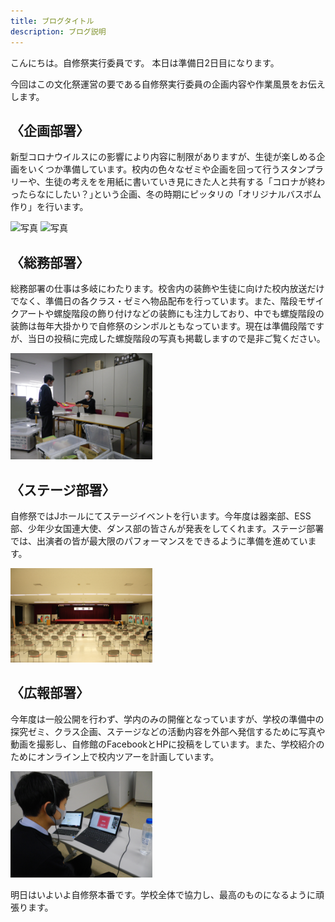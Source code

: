 ```yaml
---
title: ブログタイトル
description: ブログ説明
---
```

こんにちは。自修祭実行委員です。
本日は準備日2日目になります。

今回はこの文化祭運営の要である自修祭実行委員の企画内容や作業風景をお伝えします。

## 〈企画部署〉
新型コロナウイルスにの影響により内容に制限がありますが、生徒が楽しめる企画をいくつか準備しています。校内の色々なゼミや企画を回って行うスタンプラリーや、生徒の考えをを用紙に書いていき見にきた人と共有する「コロナが終わったらなにしたい？｣という企画、冬の時期にピッタリの「オリジナルバスボム作り」を行います。

<img src="/img/PB160087.JPG" width="45%" alt="写真">
<img src="/img/PB160175.JPG" width="45%" alt="写真">

## 〈総務部署〉
総務部署の仕事は多岐にわたります。校舎内の装飾や生徒に向けた校内放送だけでなく、準備日の各クラス・ゼミへ物品配布を行っています。また、階段モザイクアートや螺旋階段の飾り付けなどの装飾にも注力しており、中でも螺旋階段の装飾は毎年大掛かりで自修祭のシンボルともなっています。現在は準備段階ですが、当日の投稿に完成した螺旋階段の写真も掲載しますので是非ご覧ください。

<img src="/img/IMGP0016.JPG" width="45%" alt="写真">


## 〈ステージ部署〉
自修祭ではJホールにてステージイベントを行います。今年度は器楽部、ESS部、少年少女国連大使、ダンス部の皆さんが発表をしてくれます。ステージ部署では、出演者の皆が最大限のパフォーマンスをできるように準備を進めています。

<img src="/img/sute-ji.JPG" width="45%" alt="写真">


## 〈広報部署〉
今年度は一般公開を行わず、学内のみの開催となっていますが、学校の準備中の探究ゼミ、クラス企画、ステージなどの活動内容を外部へ発信するために写真や動画を撮影し、自修館のFacebookとHPに投稿をしています。また、学校紹介のためにオンライン上で校内ツアーを計画しています。

<img src="/img/IMGP0017.JPG" width="45%" alt="写真">


明日はいよいよ自修祭本番です。学校全体で協力し、最高のものになるように頑張ります。


